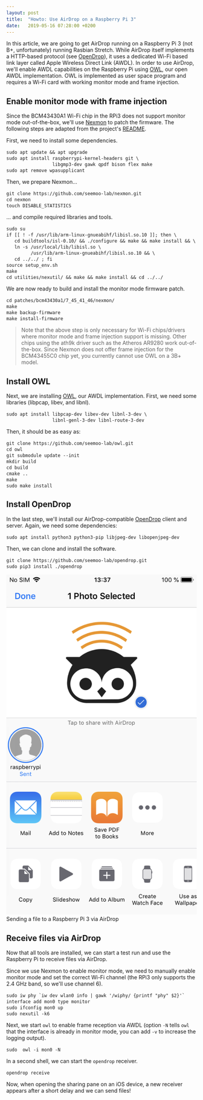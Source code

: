 ```yaml
---
layout: post
title:  "Howto: Use AirDrop on a Raspberry Pi 3"
date:   2019-05-16 07:28:00 +0200
---
```


In this article, we are going to get AirDrop running on a Raspberry Pi 3 (not B+, unfortunately) running Rasbian Stretch.
While AirDrop itself implements a HTTP-based protocol (see [OpenDrop](/code/)), it uses a dedicated Wi-Fi based link layer called Apple Wireless Direct Link (AWDL). In order to use AirDrop, we'll enable AWDL capabilities on the Raspberry Pi using [OWL](/code/), our open AWDL implementation. OWL is implemented as user space program and requires a Wi-Fi card with working monitor mode and frame injection.


## Enable monitor mode with frame injection

Since the BCM43430A1 Wi-Fi chip in the RPi3 does not support monitor mode out-of-the-box, we'll use [Nexmon](https://nexmon.org) to patch the firmware.
The following steps are adapted from the project's [README](https://github.com/seemoo-lab/nexmon/blob/master/README.md).

First, we need to install some dependencies.

```
sudo apt update && apt upgrade
sudo apt install raspberrypi-kernel-headers git \
                 libgmp3-dev gawk qpdf bison flex make
sudo apt remove wpasupplicant
```

Then, we prepare Nexmon...

```
git clone https://github.com/seemoo-lab/nexmon.git
cd nexmon
touch DISABLE_STATISTICS
```

... and compile required libraries and tools.

```
sudo su
if [[ ! -f /usr/lib/arm-linux-gnueabihf/libisl.so.10 ]]; then \
   cd buildtools/isl-0.10/ && ./configure && make && make install && \
   ln -s /usr/local/lib/libisl.so \
         /usr/lib/arm-linux-gnueabihf/libisl.so.10 && \
   cd ../../ ; fi
source setup_env.sh
make
cd utilities/nexutil/ && make && make install && cd ../../
```

We are now ready to build and install the monitor mode firmware patch.

```
cd patches/bcm43430a1/7_45_41_46/nexmon/
make
make backup-firmware
make install-firmware
```

> Note that the above step is only necessary for Wi-Fi chips/drivers where monitor mode and frame injection support is missing. Other chips using the ath9k driver such as the Atheros AR9280 work out-of-the-box. Since Nexmon does not offer frame injection for the BCM43455C0 chip yet, you currently cannot use OWL on a 3B+ model.


## Install OWL

Next, we are installing [OWL](https://github.com/seemoo-lab/owl), our AWDL implementation. First, we need some libraries (libpcap, libev, and libnl).

```
sudo apt install libpcap-dev libev-dev libnl-3-dev \
                 libnl-genl-3-dev libnl-route-3-dev
```

Then, it should be as easy as:

```
git clone https://github.com/seemoo-lab/owl.git
cd owl
git submodule update --init
mkdir build
cd build
cmake ..
make
sudo make install
```


## Install OpenDrop

In the last step, we'll install our AirDrop-compatible [OpenDrop](https://github.com/seemoo-lab/opendrop) client and server.
Again, we need some dependencies:

```
sudo apt install python3 python3-pip libjpeg-dev libopenjpeg-dev
```

Then, we can clone and install the software.

```
git clone https://github.com/seemoo-lab/opendrop.git
sudo pip3 install ./opendrop
```


<div class="screenshot">
	<a href="/assets/raspi-airdrop.png">
		<img title="Sending a file to a Raspberry Pi 3 via AirDrop" alt="Sending a file to a Raspberry Pi 3 via AirDrop" src="/assets/raspi-airdrop.png">
	</a>
	<div class="caption">Sending a file to a Raspberry Pi 3 via AirDrop</div>
</div>

## Receive files via AirDrop

Now that all tools are installed, we can start a test run and use the Raspberry Pi to receive files via AirDrop.

Since we use Nexmon to enable monitor mode, we need to manually enable monitor mode and set the correct Wi-Fi channel (the RPi3 only supports the 2.4 GHz band, so we'll use channel 6).

```
sudo iw phy `iw dev wlan0 info | gawk '/wiphy/ {printf "phy" $2}'` interface add mon0 type monitor
sudo ifconfig mon0 up
sudo nexutil -k6
```

Next, we start `owl` to enable frame reception via AWDL (option `-N` tells `owl` that the interface is already in monitor mode, you can add `-v` to increase the logging output).

```
sudo  owl -i mon0 -N
```

In a second shell, we can start the `opendrop` receiver.

```
opendrop receive
```

Now, when opening the sharing pane on an iOS device, a new receiver appears after a short delay and we can send files! 

